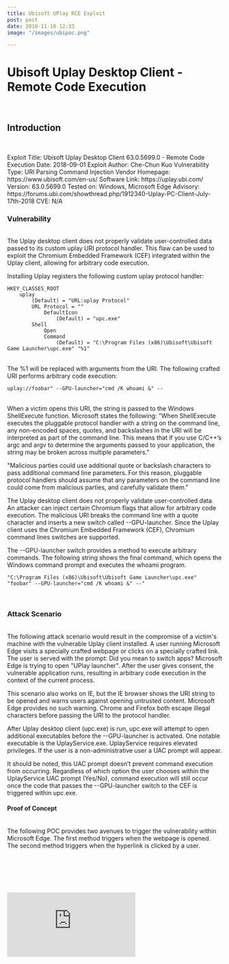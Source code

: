 ```yaml
---
title: Ubisoft UPlay RCE Exploit
post: post
date: 2018-11-16 12:33
image: "/images/ubipoc.png"

---
```

<h1 class="cyan-text title">Ubisoft Uplay Desktop Client - Remote Code Execution</h1>
<br>
<h2 class="cyan-text subtitle">Introduction</h2>
<br>
<p class="content white-text">
Exploit Title: Ubisoft Uplay Desktop Client 63.0.5699.0 - Remote Code Execution
Date: 2018-09-01
Exploit Author: Che-Chun Kuo
Vulnerability Type: URI Parsing Command Injection
Vendor Homepage: https://www.ubisoft.com/en-us/
Software Link: https://uplay.ubi.com/
Version: 63.0.5699.0
Tested on: Windows, Microsoft Edge
Advisory: https://forums.ubi.com/showthread.php/1912340-Uplay-PC-Client-July-17th-2018
CVE: N/A
<br>
<h3 class="cyan-text subtitle">Vulnerability</h3>
<br>
The Uplay desktop client does not properly validate user-controlled data passed to its custom uplay URI protocol handler. This flaw can be used to exploit the Chromium Embedded Framework (CEF) integrated within the Uplay client, allowing for arbitrary code execution.

Installing Uplay registers the following custom uplay protocol handler: 
<pre><code class="grey darken-4 red-text">HKEY_CLASSES_ROOT
	uplay
		(Default) = "URL:uplay Protocol"
		URL Protocol = ""
			DefaultIcon
				(Default) = "upc.exe"
		Shell
			Open
			Command
				(Default) = "C:\Program Files (x86)\Ubisoft\Ubisoft Game Launcher\upc.exe" "%1"
</code></pre>
<br>
The %1 will be replaced with arguments from the URI. The following crafted URI performs arbitrary code execution: 
<pre><code class="grey darken-4 red-text">uplay://foobar" --GPU-launcher="cmd /K whoami &" --
</code></pre>
<br>
When a victim opens this URI, the string is passed to the Windows ShellExecute function. 
Microsoft states the following: "When ShellExecute executes the pluggable protocol handler with a string on the command line, any non-encoded spaces, quotes, and backslashes in the URI will be interpreted as part of the command line. This means that if you use C/C++’s argc and argv to determine the arguments passed to your application, the string may be broken across multiple parameters."
     
"Malicious parties could use additional quote or backslash characters to pass additional command line parameters. For this reason, pluggable protocol handlers should assume that any parameters on the command line could come from malicious parties, and carefully validate them."
 
The Uplay desktop client does not properly validate user-controlled data. An attacker can inject certain Chromium flags that allow for arbitrary code execution. The malicious URI breaks the command line with a quote character and inserts a new switch called --GPU-launcher. Since the Uplay client uses the Chromium Embedded Framework (CEF), Chromium command lines switches are supported.

The --GPU-launcher switch provides a method to execute arbitrary commands. The following string shows the final command, which opens the Windows command prompt and executes the whoami program. 
<br>
<pre><code class="grey darken-4 red-text">"C:\Program Files (x86)\Ubisoft\Ubisoft Game Launcher\upc.exe" "foobar" --GPU-launcher="cmd /K whoami &" --"</code></pre>
<br>
<h3 class="cyan-text subtitle">Attack Scenario</h3>
<br>
The following attack scenario would result in the compromise of a victim's machine with the vulnerable Uplay client installed. A user running Microsoft Edge visits a specially crafted webpage or clicks on a specially crafted link. The user is served with the prompt: Did you mean to switch apps? Microsoft Edge is trying to open "UPlay launcher". After the user gives consent, the vulnerable application runs, resulting in arbitrary code execution in the context of the current process.
 
This scenario also works on IE, but the IE browser shows the URI string to be opened and warns users against opening untrusted content. Microsoft Edge provides no such warning. Chrome and Firefox both escape illegal characters before passing the URI to the protocol handler.
 
After Uplay desktop client (upc.exe) is run, upc.exe will attempt to open additional executables before the --GPU-launcher is activated. One notable executable is the UplayService.exe. UplayService requires elevated privileges. If the user is a non-administrative user a UAC prompt will appear. 

It should be noted, this UAC prompt doesn't prevent command execution from occurring. Regardless of which option the user chooses within the UplayService UAC prompt (Yes/No), command execution will still occur once the code that passes the --GPU-launcher switch to the CEF is triggered within upc.exe. 
<br>
<h4 class="cyan-text subtitle">Proof of Concept</h4>
<br>
The following POC provides two avenues to trigger the vulnerability within Microsoft Edge. 
The first method triggers when the webpage is opened. 
The second method triggers when the hyperlink is clicked by a user.
<br>
<pre><code class="grey darken-4 red-text"><!--
<a href='uplay://foobar" --GPU-launcher="cmd /K whoami &" --'>ubisoft uplay desktop client rce poc</a>

<script>
  window.location = 'uplay://foobar" --GPU-launcher="cmd /K whoami &" --'
</script> -->
</code></pre>
<br>
<div class="video-container">
  <iframe src="https://www.youtube.com/embed/mffRsZgWgys" frameborder="0" allow="accelerometer; autoplay; encrypted-media; gyroscope; picture-in-picture" allowfullscreen></iframe>
 </div>